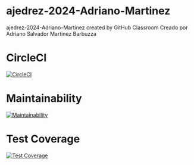 # ajedrez-2024-Adriano-Martinez
ajedrez-2024-Adriano-Martinez created by GitHub Classroom
Creado por Adriano Salvador Martinez Barbuzza 

# CircleCI
[![CircleCI](https://dl.circleci.com/status-badge/img/gh/um-computacion-tm/ajedrez-2024-Adriano-Martinez/tree/main.svg?style=svg)](https://dl.circleci.com/status-badge/redirect/gh/um-computacion-tm/ajedrez-2024-Adriano-Martinez/tree/main)

# Maintainability
[![Maintainability](https://api.codeclimate.com/v1/badges/9c10ec6adcf817de38ab/maintainability)](https://codeclimate.com/github/um-computacion-tm/ajedrez-2024-Adriano-Martinez/maintainability)

# Test Coverage
[![Test Coverage](https://api.codeclimate.com/v1/badges/9c10ec6adcf817de38ab/test_coverage)](https://codeclimate.com/github/um-computacion-tm/ajedrez-2024-Adriano-Martinez/test_coverage)